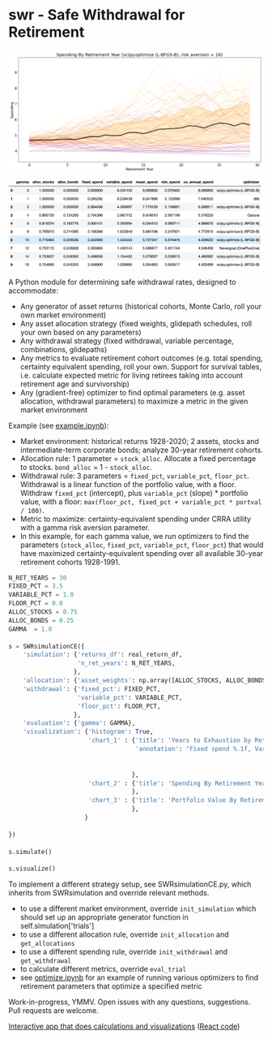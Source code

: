 # swr - Safe Withdrawal for Retirement

![outcome.png](outcome.png)

![optimal_by_gamma_table.png](optimal_by_gamma_table.png)

A Python module for determining safe withdrawal rates, designed to accommodate:

- Any generator of asset returns (historical cohorts, Monte Carlo, roll your own market environment)
- Any asset allocation strategy (fixed weights, glidepath schedules, roll your own based on any parameters)
- Any withdrawal strategy (fixed withdrawal, variable percentage, combinations, glidepaths)
- Any metrics to evaluate retirement cohort outcomes (e.g. total spending, certainty equivalent spending, roll your own. Support for survival tables, i.e. calculate expected metric for living retirees taking into account retirement age and survivorship)
- Any (gradient-free) optimizer to find optimal parameters (e.g. asset allocation, withdrawal parameters) to maximize a metric in the given market environment

Example (see [example.ipynb](example.ipynb)):

   - Market environment: historical returns 1928-2020; 2 assets, stocks and intermediate-term corporate bonds; analyze 30-year retirement cohorts.
   - Allocation rule: 1 parameter = `stock_alloc`. Allocate a fixed percentage to stocks. `bond_alloc` = 1 - `stock_alloc`.
   - Withdrawal rule: 3 parameters = `fixed_pct`, `variable_pct`, `floor_pct`. Withdrawal is a linear function of the portfolio value, with a floor. Withdraw `fixed_pct` (intercept), plus `variable_pct` (slope) * portfolio value, with a floor: `max(floor_pct, fixed_pct + variable_pct * portval / 100)`.
   - Metric to maximize: certainty-equivalent spending under CRRA utility with a gamma risk aversion parameter.
   - In this example, for each gamma value, we run optimizers to find the parameters (`stock_alloc`, `fixed_pct`, `variable_pct`, `floor_pct`) that would have maximized certainty-equivalent spending over all available 30-year retirement cohorts 1928-1991.

	
```python
N_RET_YEARS = 30
FIXED_PCT = 3.5
VARIABLE_PCT = 1.0
FLOOR_PCT = 0.0
ALLOC_STOCKS = 0.75
ALLOC_BONDS = 0.25
GAMMA  = 1.0

s = SWRsimulationCE({
    'simulation': {'returns_df': real_return_df,
                   'n_ret_years': N_RET_YEARS,
                  },
    'allocation': {'asset_weights': np.array([ALLOC_STOCKS, ALLOC_BONDS])}, 
    'withdrawal': {'fixed_pct': FIXED_PCT,
                   'variable_pct': VARIABLE_PCT,
                   'floor_pct': FLOOR_PCT,
                  },
    'evaluation': {'gamma': GAMMA},
    'visualization': {'histogram': True, 
                      'chart_1' : {'title': 'Years to Exhaustion by Retirement Year',
                                   'annotation': "Fixed spend %.1f, Variable spend %.1f, stocks %.1f%%" % (FIXED_PCT, 
                                                                                                           VARIABLE_PCT, 
                                                                                                           100 * ALLOC_STOCKS)
                                  },
                      'chart_2' : {'title': 'Spending By Retirement Year',
                                  },
                      'chart_3' : {'title': 'Portfolio Value By Retirement Year',
                                  },
                     }    
    
})

s.simulate()

s.visualize()

```

To implement a different strategy setup, see SWRsimulationCE.py, which inherits from SWRsimulation and override relevant methods.

   - to use a different market environment, override `init_simulation` which should set up an appropriate generator function in self.simulation['trials']
   - to use a different allocation rule, override `init_allocation` and `get_allocations`
   - to use a different spending rule, override `init_withdrawal` and `get_withdrawal`
   - to calculate different metrics, override `eval_trial`
   - see [optimize.ipynb](optimize.ipynb) for an example of running various optimizers to find retirement parameters that optimize a specified metric

Work-in-progress, YMMV. Open issues with any questions, suggestions. Pull requests are welcome.

[Interactive app that does calculations and visualizations](https://druce.ai/swr-react/) ([React code](https://github.com/druce/swr-react))
